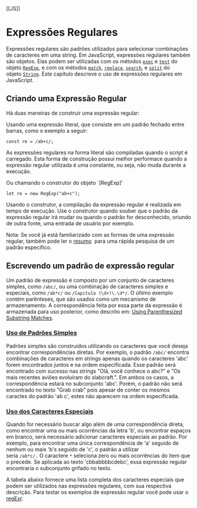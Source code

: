 [[JS]]
# Expressões Regulares


Expressões regulares são padrões utilizados para selecionar combinações de caracteres em uma string. Em JavaScript, expressões regulares também são objetos. Elas podem ser utilizadas com os métodos [`exec`](https://developer.mozilla.org/en-US/docs/Web/JavaScript/Reference/Global_Objects/RegExp/exec "exec") e [`test`](https://developer.mozilla.org/en-US/docs/Web/JavaScript/Reference/Global_Objects/RegExp/test "test") do objeto [`RegExp`](https://developer.mozilla.org/en-US/docs/Web/JavaScript/Reference/Global_Objects/RegExp "RegExp"), e com os métodos [`match`](https://developer.mozilla.org/en-US/docs/Web/JavaScript/Reference/Global_Objects/String/match "match"), [`replace`](https://developer.mozilla.org/en-US/docs/Web/JavaScript/Reference/Global_Objects/String/replace "en-US/docs/JavaScript/Reference/Global_Objects/String/replace"), [`search`](https://developer.mozilla.org/en-US/docs/Web/JavaScript/Reference/Global_Objects/String/search "search"), e [`split`](https://developer.mozilla.org/en-US/docs/Web/JavaScript/Reference/Global_Objects/String/split "split") do objeto [`String`](https://developer.mozilla.org/en-US/docs/Web/JavaScript/Reference/Global_Objects/String "String"). Este capítulo descreve o uso de expressões regulares em JavaScript.

## Criando uma Expressão Regular

Há duas maneiras de construir uma expressão regular:

Usando uma expressão literal, que consiste em um padrão fechado entre barras, como o exemplo a seguir:

```
const re = /ab+c/;
```

As expressões regulares na forma literal são compiladas quando o script é carregado. Esta forma de construção possui melhor performace quando a expressão regular utilizada é uma constante, ou seja, não muda durante a execução.

Ou chamando o construtor do objeto `[RegExp]'

```
let re = new RegExp("ab+c");
```

Usando o construtor, a compilação da expressão regular é realizada em tempo de execução. Use o construtor quando souber que o padrão da expressão regular irá mudar ou quando o padrão for desconhecido, oriundo de outra fonte, uma entrada de usuário por exemplo.

Nota: Se você já está familiarizado com as formas de uma expressão regular, também pode ler o [resumo](https://developer.mozilla.org/en-US/docs/Web/JavaScript/Guide/Regular_Expressions/Cheatsheet)  para uma rápida pesquisa de um padrão específico.

## [](https://developer.mozilla.org/pt-BR/docs/Web/JavaScript/Guide/Regular_Expressions#escrevendo_um_padrão_de_expressão_regular "Permalink to Escrevendo um padrão de expressão regular")Escrevendo um padrão de expressão regular

Um padrão de expressão é composto por um conjunto de caracteres simples, como `/abc/`, ou uma combinação de caracteres simples e especiais, como `/ab*c/` ou `/Capitulo (\d+)\.\d*/`. O último exemplo contém parênteses, que são usados como um mecanismo de armazenamento. A correspondência feita por essa parte da expressão é armazenada para uso posterior, como descrito em: [Using Parenthesized Substring Matches](https://developer.mozilla.org/pt-BR/docs/Web/JavaScript/Guide/Regular_Expressions#using_parenthesized_substring_matches).

### [Uso de Padrões Simples](https://developer.mozilla.org/pt-BR/docs/Web/JavaScript/Guide/Regular_Expressions#uso_de_padrões_simples "Permalink to Uso de Padrões Simples")

Padrões simples são construídos utilizando os caracteres que você deseja encontrar correspondências diretas. Por exemplo, o padrão `/abc/` encontra combinações de caracteres em strings apenas quando os caracteres 'abc' forem encontrados juntos e na ordem especificada. Esse padrão será encontrado com sucesso nas strings "Olá, você conhece o abc?" e "Os mais recentes aviões evoluíram do slabcraft.". Em ambos os casos, a correspondência estará no subconjunto 'abc'. Porém, o padrão não será encontrado no texto "Grab crab" pois apesar de conter os mesmos caractes do padrão 'ab c', estes não aparecem na ordem especificada.

### [Uso dos Caracteres Especiais](https://developer.mozilla.org/pt-BR/docs/Web/JavaScript/Guide/Regular_Expressions#uso_dos_caracteres_especiais "Permalink to Uso dos Caracteres Especiais")

Quando for necessário buscar algo além de uma correspondência direta, como encontrar uma ou mais ocorrências da letra 'b', ou encontrar espaços em branco, será necessário adicionar caracteres especiais ao padrão. Por exemplo, para encontrar uma única correspondência de 'a' seguido de nenhum ou mais 'b's seguido de 'c', o padrão a utilizar seria `/ab*c/.` O caractere `*` seleciona zero ou mais ocorrências do item que o precede. Se aplicada ao texto 'cbbabbbbcdebc', essa expressão regular encontraria o subconjunto grifado no texto.

A tabela abaixo fornece uma lista completa dos caracteres especiais que podem ser utilizados nas expressões regulares, com sua respectiva descrição. Para testar os exemplos de expressão regular você pode usar o [regExr](http://regexr.com/).
